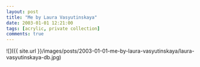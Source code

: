 ```yaml
---
layout: post
title: "Me by Laura Vasyutinskaya"
date: 2003-01-01 12:21:00
tags: [acrylic, private collection]
comments: true
---
```

![]({{ site.url }}/images/posts/2003-01-01-me-by-laura-vasyutinskaya/laura-vasyutinskaya-db.jpg)
